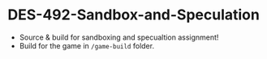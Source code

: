 # DES-492-Sandbox-and-Speculation
* Source & build for sandboxing and specualtion assignment!
* Build for the game in `/game-build` folder.
